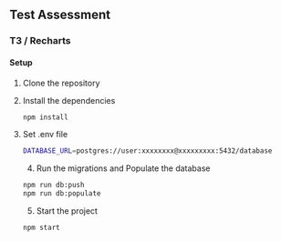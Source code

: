 ## Test Assessment

### T3 / Recharts

#### Setup

1. Clone the repository

2. Install the dependencies

    ```bash
    npm install
    ```

3. Set .env file

    ```bash
    DATABASE_URL=postgres://user:xxxxxxxx@xxxxxxxxx:5432/database
    ```

    4. Run the migrations and Populate the database

    ```bash
    npm run db:push
    npm run db:populate
    ```

    5. Start the project

    ```bash
    npm start
    ```

